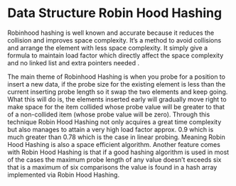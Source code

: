 # Data Structure Robin Hood Hashing

Robinhood hashing is well known and accurate because it reduces the collision and improves space complexity. It’s a method to avoid collisions and arrange the element with less space complexity. It simply give a formula to maintain load factor which directly affect the space complexity and no linked list and extra pointers needed  .
	
The main theme of Robinhood Hashing is when you probe for a position to insert a new data, if the probe size for the existing element is less than the current inserting probe length so it  swap the two elements and keep going. What this will do is, the elements inserted early will gradually move right to make space for the item collided whose probe value will be greater to that of a non-collided item (whose probe value will be zero). Through this technique Robin Hood Hashing not only acquires a great time complexity but also manages to attain a very high load factor approx. 0.9 which is much greater than 0.78 which is the case in linear probing. Meaning Robin Hood Hashing is also a space efficient algorithm.
Another  feature comes with Robin Hood Hashing is that if a good hashing algorithm is used in most of the cases the maximum probe length of any value doesn’t exceeds six that is a maximum of six comparisons the value is found in a hash array implemented via Robin Hood Hashing.
